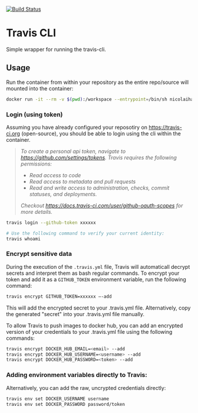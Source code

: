 [![Build Status](https://travis-ci.org/nicolaihald/toolbox.svg?branch=master)](https://travis-ci.org/nicolaihald/toolbox)
# Travis CLI 
Simple wrapper for running the travis-cli.

## Usage
Run the container from within your repository as the entire repo/source will mounted into the container:
```bash
docker run -it --rm -v $(pwd):/workspace --entrypoint=/bin/sh nicolaihald/travis-cli
```


### Login (using token)
Assuming you have already configured your reposotiry on https://travis-ci.org (open-source), you should be able to login using the cli within the container. 

> *To create a personal api token, navigate to https://github.com/settings/tokens.*
> _Travis requires the following permissions:_
> - *Read access to code*
> - *Read access to metadata and pull requests*
> - *Read and write access to administration, checks, commit statuses, and deployments.*
> 
> *Checkout https://docs.travis-ci.com/user/github-oauth-scopes for more details.*


```bash
travis login --github-token xxxxxx 

# Use the following command to verify your current identity:
travis whoami
```
  


### Encrypt sensitive data
During the execution of the `.travis.yml` file, Travis will automaticall decrypt secrets and interpret them as bash regular commands. To encrypt your token and add it as a `GITHUB_TOKEN` environment variable, run the following command: 

```bash
travis encrypt GITHUB_TOKEN=xxxxxx —-add
```
This will add the encrypted secret to your .travis.yml file. Alternatively, copy the generated "secret" into your .travis.yml file manually. 

To allow Travis to push images to docker hub, you can add an encrypted version of your credentials to your .travis.yml file using the following commands:

```bash
travis encrypt DOCKER_HUB_EMAIL=<email> --add
travis encrypt DOCKER_HUB_USERNAME=<username> --add
travis encrypt DOCKER_HUB_PASSWORD=<token> --add
```

### Adding environment variables directly to Travis: 
Alternatively, you can add the raw, uncrypted credentials directly: 
```bash
travis env set DOCKER_USERNAME username
travis env set DOCKER_PASSWORD password/token
```